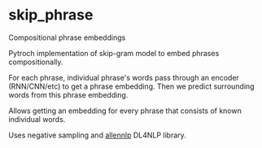 # skip_phrase
Compositional phrase embeddings

Pytroch implementation of skip-gram model to embed phrases compositionally.

For each phrase, individual phrase's words pass through an encoder (RNN/CNN/etc) to get a phrase embedding. Then we predict surrounding words from this phrase embedding.

Allows getting an embedding for every phrase that consists of known individual words. 

Uses negative sampling and [allennlp](https://github.com/allenai/allennlp)  DL4NLP library.
